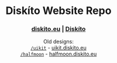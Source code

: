 <div align="center">  

# Diskíto Website Repo

### [diskito.eu](https://diskito.eu) | [Diskíto](https://discord.com/invite/sXDbtp4)


Old designs:  
[`/uikit`](https://github.com/CNDRD/diskito.eu/tree/uikit) - [uikit.diskito.eu](https://uikit.diskito.eu/)  
[`/halfmoon`](https://github.com/CNDRD/diskito.eu/tree/halfmoon) - [halfmoon.diskito.eu](https://halfmoon.diskito.eu/)  

</div>
